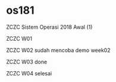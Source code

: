 # os181
ZCZC Sistem Operasi 2018 Awal (1)

ZCZC W01

ZCZC W02 sudah mencoba demo week02

ZCZC W03 done

ZCZC W04 selesai
